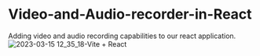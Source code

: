 # Video-and-Audio-recorder-in-React
Adding video and audio recording capabilities to our react application.
![2023-03-15 12_35_18-Vite + React](https://user-images.githubusercontent.com/105711066/225268701-c0ee4d4a-15f4-4750-a05f-9185a7e23998.png)
